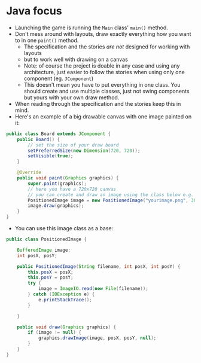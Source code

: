 # Java focus
- Launching the game is running the `Main` class' `main()` method.
- Don't mess around with layouts, draw exactly everything how you want to in one `paint()` method.
    - The specification and the stories *are not* designed for working with layouts
    - but to work well with drawing on a canvas
    - Note: of course the project is doable in any case and using any architecture, just easier to follow the stories when using only one component (eg. `JComponent`)
    - This doesn't mean you have to put everything in one class. You should create and use multiple classes, just not swing components but yours with your own draw method.
- When reading through the specification and the stories keep this in mind.
- Here's an example of a big drawable canvas with one image painted on it:
```java
public class Board extends JComponent {
    public Board() {
        // set the size of your draw board
        setPreferredSize(new Dimension(720, 720));
        setVisible(true);
    }

    @Override
    public void paint(Graphics graphics) {
        super.paint(graphics);
        // here you have a 720x720 canvas
        // you can create and draw an image using the class below e.g.
        PositionedImage image = new PositionedImage("yourimage.png", 300, 300);
        image.draw(graphics);
    }
}
```
- You can use this image class as a base:
```java
public class PositionedImage {

    BufferedImage image;
    int posX, posY;

    public PositionedImage(String filename, int posX, int posY) {
        this.posX = posX;
        this.posY = posY;
        try {
            image = ImageIO.read(new File(filename));
        } catch (IOException e) {
            e.printStackTrace();
        }

    }

    public void draw(Graphics graphics) {
        if (image != null) {
            graphics.drawImage(image, posX, posY, null);
        }
    }
}
```
